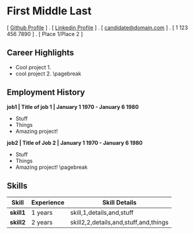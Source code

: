 First Middle Last
=====



[ [Github Profile](https://www.github.com/) ] .  [ [Linkedin Profile](https://www.linkedin.com/) ] . [ candidate@domain.com ] . [ 1 123 456 7890 ] . [ Place 1/Place 2 ]
 
## Career Highlights
- Cool project 1.
- cool project 2.
\pagebreak
 
## Employment History
 
 
**job1 | Title of job 1 | January 1 1970 - January 6 1980**
 
 
- Stuff
- Things
- Amazing project! 
 
**job2 | Title of Job 2 | January 1 1970 - January 6 1980**
 
 
- Stuff
- Things
- Amazing project! 
\pagebreak
 
## Skills
 
|Skill|Experience|Skill Details|
|---|---|---|
|**skill1**|1 years|skill,1,details,and,stuff|
|**skill2**|2 years|skill2,2,details,and,stuff,and,things|
